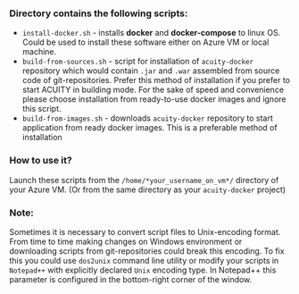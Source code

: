 ### Directory contains the following scripts:
* `install-docker.sh` - installs **docker** and **docker-compose** to linux OS. Could be used to install these software either on Azure VM or local machine.
* `build-from-sources.sh` - script for installation of `acuity-docker` repository which would contain `.jar` and `.war` assembled from source code of git-repositories.
Prefer this method of installation if you prefer to start ACUITY in building mode. For the sake of speed and convenience please choose installation from ready-to-use docker images and ignore this script.
* `build-from-images.sh` - downloads `acuity-docker` repository to start application from ready docker images. This is a preferable method of installation

### How to use it?
Launch these scripts from the `/home/*your_username_on_vm*/` directory of your Azure VM. 
(Or from the same directory as your `acuity-docker` project)

### Note:
Sometimes it is necessary to convert script files to Unix-encoding format. From time to time making changes on Windows environment or downloading scripts from git-repositories could break this encoding. To fix this you could use `dos2unix` command line utility or modify your
scripts in `Notepad++` with explicitly declared `Unix` encoding type. In Notepad++ this parameter is configured in the bottom-right corner of the window.
